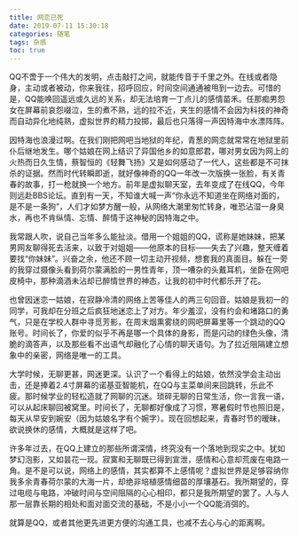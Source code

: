 ```yaml
---
title: 网恋已死
date: 2019-07-11 15:30:18
categories: 随笔
tags: 杂感
toc: true
---
```

QQ不啻于一个伟大的发明，点击敲打之间，就能传音于千里之外。在线或者隐身，主动或者被动，你来我往，招呼回应，时间空间通通被甩到一边去。可惜的是，QQ能唤回遥远或久远的关系，却无法培育一丁点儿的感情苗禾。任那痴男怨女在屏幕前哀怨啜泣，生的煮不熟，远的拉不近，夹生的感情不会因为科技的神奇而自动异化地纯熟，虚拟世界的精力投掷，最后也只落得一声因特海中水漂阵阵。

因特海也浪漫过啊。在我们刚把网吧当地狱的年纪，青葱的网恋就常常在地狱里前仆后继地发生。哪个姑娘在网上结识了异国他乡的如意郎君，哪对男女因为网上的火热而日久生情，蔡智恒的《轻舞飞扬》又是如何感动了一代人，这些都是不可抹杀的证据。然而时代转瞬即逝，就好像神奇的QQ一年改一次版换一张脸，有关青春的故事，打一枪就换一个地方。前年是虚拟聊天室，去年变成了在线QQ，今年则远赴BBS论坛。直到有一天，不知谁大喊一声“你永远不知道坐在网络对面的，是不是一条狗”，人们才如梦方醒一般，从网络大潮里匆忙转身，唯恐沾湿一身臭水，再也不肯纵情、忘情、醉情于这神秘的因特海之中。

我常跟人吹，说自己当年多么能扯淡。借用一个姐姐的QQ，谎称是她妹妹，把某男网友聊得死去活来，以致于对姐姐——他原本的目标——失去了兴趣，整天缠着要找“你妹妹”。兴奋之余，他还不顾一切主动开视频，想套我的真面目。躲在一旁的我穿过摄像头看到荷尔蒙满脸的一男性青年，顶一嘈杂的头戴耳机，坐卧在网吧皮椅中，那种滴酒未沾却已醉情世界的神态，让我的初中时代都乐开了花。

也曾因迷恋一姑娘，在寂静冷清的网络上苦等佳人的两三句回音。姑娘是我初一的同学，可我却在分班之后疯狂地迷恋上了对方。年少羞涩，没有约会和堵路口的勇气，只是在学校人群中寻觅芳影，在周末烟熏雾绕的网吧屏幕里等一个跳动的QQ账号。时间长了，你爱的似乎不再是哪一个具体的身影，而是闪动的绿色头像，清脆的滴答声，以及那些看不出语气却融化了心情的聊天语句。为了拉近阻隔建立想象中的亲密，网络是唯一的工具。

大学时候，无聊更甚，网迷更深。认识了一个看得上的姑娘，依然没学会主动出击，还是捧着2.4寸屏幕的诺基亚智能机，在QQ与主菜单间来回跳转，乐此不疲。那时候学业的轻松造就了网聊的沉迷。琐碎无聊的日常生活，你一言我一语，可以从起床聊回被窝里。时间长了，无聊都好像成了习惯，寒暑假时节也照旧是，每天从早安到婉安（因为姑娘名字有个婉字）。现在回想起来，青春时节的暧昧，欲说换休的感情，大概就是这样了吧。

许多年过去，在QQ上建立的那些所谓深情，终究没有一个落地到现实之中。犹如梦幻泡影，又如昙花一现。寂寞和无聊既已得到宣泄，感情和心意却荒废在电路一角。是不是可以说，网络上的感情，其实都算不上感情呢？虚拟世界是足够容纳你我多余青春荷尔蒙的大海一片，却绝非培植感情细苗的厚壤基石。我所期望的，穿过电缆与电路，冲破时间与空间阻隔的心心相印，都只是我所期望的罢了。人与人那一层靠长期的相处和面对面交流的基础，不是小小一个QQ能消弭的。

就算是QQ，或者其他更先进更方便的沟通工具，也减不去心与心的距离啊。



















